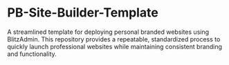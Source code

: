 # PB-Site-Builder-Template
A streamlined template for deploying personal branded websites using BlitzAdmin. This repository provides a repeatable, standardized process to quickly launch professional websites while maintaining consistent branding and functionality.
